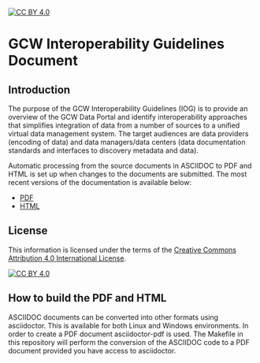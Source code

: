 [![CC BY 4.0][cc-by-shield]][cc-by]
# GCW Interoperability Guidelines Document

## Introduction
The purpose of the GCW Interoperability Guidelines (IOG) is to provide an overview of the GCW Data Portal and identify interoperability approaches that simplifies integration of data from a number of sources to a unified virtual data management system. 
The target audiences are data providers (encoding of data) and data managers/data centers (data documentation standards and interfaces to discovery metadata and data).

Automatic processing from the source documents in ASCIIDOC to PDF and HTML is set up when changes to the documents are submitted. The most recent versions of the documentation is available below:

- [PDF](https://github.com/GlobalCryosphereWatch/IOG/blob/master/doc/gcw-dm-guidelines.pdf)
- [HTML](https://htmlpreview.github.io/?https://raw.githubusercontent.com/GlobalCryosphereWatch/IOG/main/doc/gcw-dm-guidelines.html?token=GHSAT0AAAAAABZBYS7DCGXPP73BG7CHUFKOZAFV7EQ)

## License
This information is licensed under the terms of the [Creative Commons Attribution 4.0 International License][cc-by].

[![CC BY 4.0][cc-by-image]][cc-by]

## How to build the PDF and HTML
ASCIIDOC documents can be converted into other formats using asciidoctor. This is available for both Linux and Windows environments. In order to create a PDF document asciidoctor-pdf is used. The Makefile in this repository will perform the conversion of the ASCIIDOC code to a PDF document provided you have access to asciidoctor.

[cc-by]: http://creativecommons.org/licenses/by/4.0/
[cc-by-image]: https://i.creativecommons.org/l/by/4.0/88x31.png
[cc-by-shield]: https://img.shields.io/badge/License-CC%20BY%204.0-lightgrey.svg

